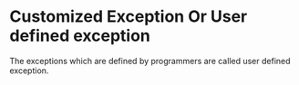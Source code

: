 Customized Exception Or User defined exception
===============================================

The exceptions which are defined by programmers are called user defined exception.
